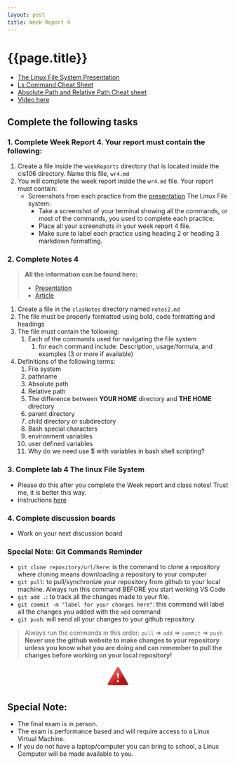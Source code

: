 ```yaml
---
layout: post
title: Week Report 4
---
```


# {{page.title}}

* [The Linux File System Presentation](https://rapurl.live/s39)
* [Ls Command Cheat Sheet](https://rapurl.live/kdy)
* [Absolute Path and Relative Path Cheat sheet](https://rebrand.ly/3bdn1)
* [Video here](https://youtu.be/t2vXzYX2ZL8)

## Complete the following tasks

### 1. Complete Week Report 4. Your report must contain the following:

1. Create a file inside the `weekReports` directory that is located inside the cis106 directory. Name this file, `wr4.md`
2. You will complete the week report inside the `wr4.md` file. Your report must contain:
   * Screenshots from each practice from the [presentation](https://rapurl.live/s39) The Linux File system:
     * Take a screenshot of your terminal showing all the commands, or most of the commands, you used to complete each practice. 
     * Place all your screenshots in your week report 4 file. 
     * Make sure to label each practice using heading 2 or heading 3 markdown formatting.

### 2. Complete Notes 4

> **All the information can be found here:**
> * [Presentation](https://rapurl.live/s39)
> * [Article](https://cis106.com/extra/thelinuxfs/)

1. Create a file in the `clasNotes` directory named `notes2.md`
2. The file must be properly formatted using bold, code formatting and headings
3. The file must contain the following:
   1. Each of the commands used for navigating the file system 
      1. for each command include: Description, usage/formula, and examples (3 or more if available)
4. Definitions of the following terms:
   1. File system
   2. pathname
   3. Absolute path
   4. Relative path
   5. The difference between <b style="text-transform:uppercase;">your home</b> directory and <b style="text-transform:uppercase;">the home</b> directory
   6. parent directory
   7. child directory or subdirectory
   8. Bash special characters
   9.  environment variables
   10. user defined variables
   11. Why do we need use $ with variables in bash shell scripting?

### 3. Complete lab 4 The linux File System
* Please do this after you complete the Week report and class notes! Trust me, it is better this way.
* Instructions [here](https://cis106.com/labs/lab4/)

### 4. Complete discussion boards 
* Work on your next discussion board
  
### Special Note: Git Commands Reminder
* `git clone repository/url/here`: is the command to clone a repository where cloning means downloading a repository to your computer
* `git pull`: to pull/synchronize your repository from github to your local machine. Always run this command BEFORE you start working VS Code
* `git add .`: to track all the changes made to your file. 
* `git commit -m "label for your changes here"`: this command will label all the changes you added with the `add` command
* `git push`: will send all your changes to your github repository

> Always run the commands in this order: `pull` =>  `add` =>  `commit` => `push` 
> **Never use the github website to make changes to your repository unless you know what you are doing and can remember to pull the changes before working on your local repository!**

<p align="center" style="display:block"><img src="/assets/warning-icon.png" width="50" /></p>

## Special Note:
* The final exam is in person. 
* The exam is performance based and will require access to a Linux Virtual Machine. 
* If you do not have a laptop/computer you can bring to school, a Linux Computer will be made available to you.
